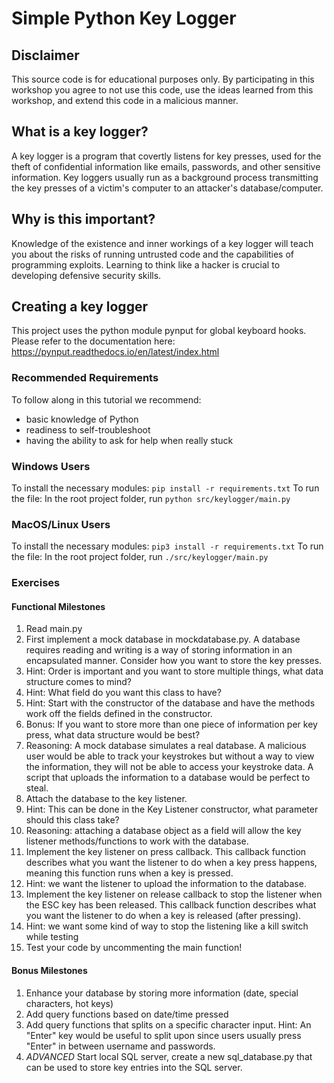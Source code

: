 # Simple Python Key Logger

## Disclaimer

This source code is for educational purposes only. By participating in this workshop you agree to not use this code, use the ideas learned from this workshop, and extend this code in a malicious manner.

## What is a key logger?

A key logger is a program that covertly listens for key presses, used for the theft of confidential information like emails, passwords, and other sensitive information. Key loggers usually run as a background process transmitting the key presses of a victim's computer to an attacker's database/computer.

## Why is this important?

Knowledge of the existence and inner workings of a key logger will teach you about the risks of running untrusted code and the capabilities of programming exploits. Learning to think like a hacker is crucial to developing defensive security skills.

## Creating a key logger

This project uses the python module pynput for global keyboard hooks. Please refer to the documentation here: https://pynput.readthedocs.io/en/latest/index.html

### Recommended Requirements

To follow along in this tutorial we recommend:

- basic knowledge of Python
- readiness to self-troubleshoot
- having the ability to ask for help when really stuck

### Windows Users

To install the necessary modules:
`pip install -r requirements.txt`
To run the file:
In the root project folder, run `python src/keylogger/main.py`

### MacOS/Linux Users

To install the necessary modules:
`pip3 install -r requirements.txt`
To run the file:
In the root project folder, run `./src/keylogger/main.py`

### Exercises

#### Functional Milestones

1. Read main.py
1. First implement a mock database in mockdatabase.py. A database requires reading and writing is a way of storing information in an encapsulated manner. Consider how you want to store the key presses.
1. Hint: Order is important and you want to store multiple things, what data structure comes to mind?
1. Hint: What field do you want this class to have?
1. Hint: Start with the constructor of the database and have the methods work off the fields defined in the constructor.
1. Bonus: If you want to store more than one piece of information per key press, what data structure would be best?
1. Reasoning: A mock database simulates a real database. A malicious user would be able to track your keystrokes but without a way to view the information, they will not be able to access your keystroke data. A script that uploads the information to a database would be perfect to steal.
1. Attach the database to the key listener.
1. Hint: This can be done in the Key Listener constructor, what parameter should this class take?
1. Reasoning: attaching a database object as a field will allow the key listener methods/functions to work with the database.
1. Implement the key listener on press callback. This callback function describes what you want the listener to do when a key press happens, meaning this function runs when a key is pressed.
1. Hint: we want the listener to upload the information to the database.
1. Implement the key listener on release callback to stop the listener when the ESC key has been released. This callback function describes what you want the listener to do when a key is released (after pressing).
1. Hint: we want some kind of way to stop the listening like a kill switch while testing
1. Test your code by uncommenting the main function!

#### Bonus Milestones

1. Enhance your database by storing more information (date, special characters, hot keys)
1. Add query functions based on date/time pressed
1. Add query functions that splits on a specific character input. Hint: An "Enter" key would be useful to split upon since users usually press "Enter" in between username and passwords.
1. _ADVANCED_ Start local SQL server, create a new sql_database.py that can be used to store key entries into the SQL server.
